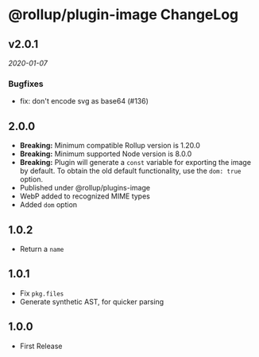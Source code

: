 # @rollup/plugin-image ChangeLog

## v2.0.1

_2020-01-07_

### Bugfixes

- fix: don't encode svg as base64 (#136)

## 2.0.0

- **Breaking:** Minimum compatible Rollup version is 1.20.0
- **Breaking:** Minimum supported Node version is 8.0.0
- **Breaking:** Plugin will generate a `const` variable for exporting the image by default. To obtain the old default functionality, use the `dom: true` option.
- Published under @rollup/plugins-image
- WebP added to recognized MIME types
- Added `dom` option

## 1.0.2

- Return a `name`

## 1.0.1

- Fix `pkg.files`
- Generate synthetic AST, for quicker parsing

## 1.0.0

- First Release
